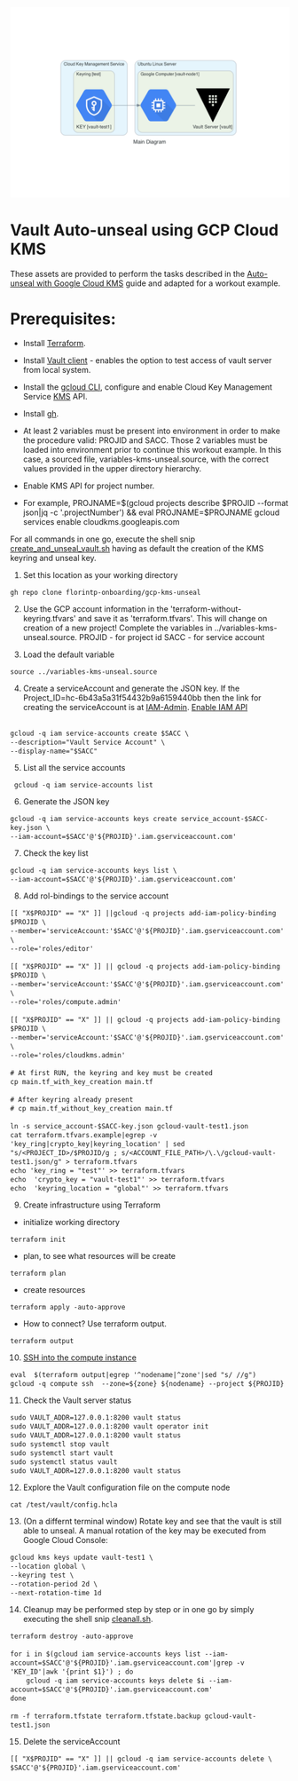 ![](https://github.com/florintp-onboarding/gcp-kms-unseal/blob/d731afa81d497ca86640250406ce04b09fc9c342/diagram/main_diagram.png)

# Vault Auto-unseal using GCP Cloud KMS

These assets are provided to perform the tasks described in the [Auto-unseal with Google Cloud
KMS](https://learn.hashicorp.com/vault/operations/autounseal-gcp-kms) guide and adapted for a workout example.

# Prerequisites:
* Install [Terraform](https://www.terraform.io/downloads).
* Install [Vault client](https://www.vaultproject.io/downloads) -  enables the option to test access of vault server from local system.
* Install the [gcloud CLI](https://cloud.google.com/sdk/docs/install), configure and enable Cloud Key Management Service [KMS](https://console.developers.google.com/apis/api/cloudkms.googleapis.com/overview?project=<PROJECTID>) API.
* Install [gh](https://cli.github.com/manual/installation).
* At least 2 variables must be present into environment in order to make the procedure valid: PROJID and SACC.
Those 2 variables must be loaded into environment prior to continue this workout example.
In this case, a sourced file, variables-kms-unseal.source, with the correct values provided in the upper directory hierarchy.

* Enable KMS API for project number.
* For example, PROJNAME=$(gcloud projects describe $PROJID  --format json|jq -c '.projectNumber')  && eval PROJNAME=$PROJNAME
gcloud services enable cloudkms.googleapis.com

 
For all commands in one go, execute the shell snip [create_and_unseal_vault.sh](https://github.com/florintp-onboarding/gcp-kms-unseal/blob/main/create_and_unseal_vault.sh) having as default the creation of the KMS keyring and unseal key.

1. Set this location as your working directory
```shell
gh repo clone florintp-onboarding/gcp-kms-unseal
```

2. Use the  GCP account information in the 'terraform-without-keyring.tfvars' and save it as 'terraform.tfvars'. This will change on creation of a new project!
Complete the variables in ../variables-kms-unseal.source.
PROJID - for project id
SACC - for service account 

3. Load the default variable
``` shell
source ../variables-kms-unseal.source
```

4. Create a serviceAccount and generate the JSON key. If the Project_ID=hc-6b43a5a31f54432b9a6159440bb then the link for creating the serviceAccount is at [IAM-Admin](https://console.cloud.google.com/iam-admin/serviceaccounts). [Enable IAM API](https://cloud.google.com/iam/docs/granting-changing-revoking-access?hl=en_US)
```shell

gcloud -q iam service-accounts create $SACC \
--description="Vault Service Account" \
--display-name="$SACC"
```

5.  List all the service accounts
``` shell
 gcloud -q iam service-accounts list
```

6. Generate the JSON key
```shell
gcloud -q iam service-accounts keys create service_account-$SACC-key.json \
--iam-account=$SACC'@'${PROJID}'.iam.gserviceaccount.com'
```

7. Check the key list
```shell
gcloud -q iam service-accounts keys list \
--iam-account=$SACC'@'${PROJID}'.iam.gserviceaccount.com'
```

8. Add rol-bindings to the service account
```shell
[[ "X$PROJID" == "X" ]] ||gcloud -q projects add-iam-policy-binding  $PROJID \
--member='serviceAccount:'$SACC'@'${PROJID}'.iam.gserviceaccount.com' \
--role='roles/editor'

[[ "X$PROJID" == "X" ]] || gcloud -q projects add-iam-policy-binding  $PROJID \
--member='serviceAccount:'$SACC'@'${PROJID}'.iam.gserviceaccount.com' \
--role='roles/compute.admin'

[[ "X$PROJID" == "X" ]] || gcloud -q projects add-iam-policy-binding  $PROJID \
--member='serviceAccount:'$SACC'@'${PROJID}'.iam.gserviceaccount.com' \
--role='roles/cloudkms.admin'

# At first RUN, the keyring and key must be created
cp main.tf_with_key_creation main.tf

# After keyring already present
# cp main.tf_without_key_creation main.tf

ln -s service_account-$SACC-key.json gcloud-vault-test1.json
cat terraform.tfvars.example|egrep -v 'key_ring|crypto_key|keyring_location' | sed  "s/<PROJECT_ID>/$PROJID/g ; s/<ACCOUNT_FILE_PATH>/\.\/gcloud-vault-test1.json/g" > terraform.tfvars
echo 'key_ring = "test"' >> terraform.tfvars
echo  'crypto_key = "vault-test1"' >> terraform.tfvars
echo  'keyring_location = "global"' >> terraform.tfvars
```

9. Create infrastructure using Terraform
* initialize working directory
```shell
terraform init
```
* plan, to see what resources will be create
```shell
terraform plan
```
* create resources
```shell
terraform apply -auto-approve
```
* How to connect?
Use terraform output.
```shell
terraform output
```

10. [SSH into the compute instance](https://cloud.google.com/compute/docs/instances/connecting-to-instance)
```shell
eval  $(terraform output|egrep '^nodename|^zone'|sed "s/ //g")
gcloud -q compute ssh  --zone=${zone} ${nodename} --project ${PROJID}
```

11.  Check the Vault server status
```shell
sudo VAULT_ADDR=127.0.0.1:8200 vault status
sudo VAULT_ADDR=127.0.0.1:8200 vault operator init
sudo VAULT_ADDR=127.0.0.1:8200 vault status
sudo systemctl stop vault
sudo systemctl start vault
sudo systemctl status vault
sudo VAULT_ADDR=127.0.0.1:8200 vault status
```

12.  Explore the Vault configuration file on the compute node
```shell
cat /test/vault/config.hcla
```

13. (On a differnt terminal window) Rotate key and see that the vault is still able to unseal. A manual rotation of the key may be executed from Google Cloud Console:
```shell
gcloud kms keys update vault-test1 \
--location global \
--keyring test \
--rotation-period 2d \
--next-rotation-time 1d
```

14. Cleanup may be performed step by step or in one go by simply executing the shell snip [cleanall.sh](https://github.com/florintp-onboarding/gcp-kms-unseal/blob/main/cleanall.sh).
```shell
terraform destroy -auto-approve

for i in $(gcloud iam service-accounts keys list --iam-account=$SACC'@'${PROJID}'.iam.gserviceaccount.com'|grep -v 'KEY_ID'|awk '{print $1}') ; do 
    gcloud -q iam service-accounts keys delete $i --iam-account=$SACC'@'${PROJID}'.iam.gserviceaccount.com'
done

rm -f terraform.tfstate terraform.tfstate.backup gcloud-vault-test1.json
```

15. Delete the serviceAccount
```shell
[[ "X$PROJID" == "X" ]] || gcloud -q iam service-accounts delete \
$SACC'@'${PROJID}'.iam.gserviceaccount.com'
```
